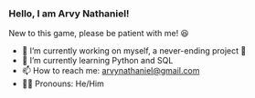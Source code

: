 ### Hello, I am Arvy Nathaniel!

New to this game, please be patient with me!	:laughing:

- 🔭 I’m currently working on myself, a never-ending project :smiling_face_with_three_hearts:
- 🌱 I’m currently learning Python and SQL
- 📫 How to reach me: arvynathaniel@gmail.com
- :raising_hand_man: Pronouns: He/Him
